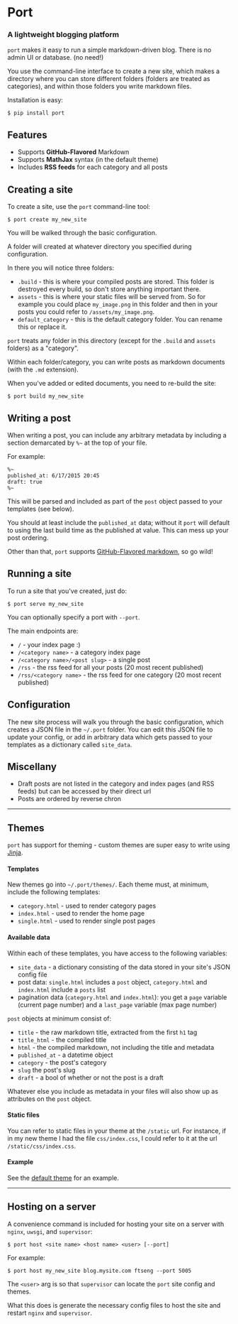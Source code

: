 # Port
### A lightweight blogging platform

`port` makes it easy to run a simple markdown-driven blog. There is no admin UI or database. (no need!)

You use the command-line interface to create a new site, which makes a directory where you can store different folders (folders are treated as categories), and within those folders you write markdown files.

Installation is easy:

    $ pip install port


## Features

- Supports **GitHub-Flavored** Markdown
- Supports **MathJax** syntax (in the default theme)
- Includes **RSS feeds** for each category and all posts


## Creating a site

To create a site, use the `port` command-line tool:

    $ port create my_new_site

You will be walked through the basic configuration.

A folder will created at whatever directory you specified during configuration.

In there you will notice three folders:

- `.build` - this is where your compiled posts are stored. This folder is destroyed every build, so don't store anything important there.
- `assets` - this is where your static files will be served from. So for example you could place `my_image.png` in this folder and then in your posts you could refer to `/assets/my_image.png`.
- `default_category` - this is the default category folder. You can rename this or replace it.

`port` treats any folder in this directory (except for the `.build` and `assets` folders) as a "category".

Within each folder/category, you can write posts as markdown documents (with the `.md` extension).

When you've added or edited documents, you need to re-build the site:

    $ port build my_new_site


## Writing a post

When writing a post, you can include any arbitrary metadata by including a section demarcated by `%~` at the top of your file.

For example:

    %~
    published_at: 6/17/2015 20:45
    draft: true
    %~

This will be parsed and included as part of the `post` object passed to your templates (see below).

You should at least include the `published_at` data; without it `port` will default to using the last build time as the published at value. This can mess up your post ordering.

Other than that, `port` supports [GitHub-Flavored markdown](https://help.github.com/articles/github-flavored-markdown/), so go wild!


## Running a site

To run a site that you've created, just do:

    $ port serve my_new_site

You can optionally specify a port with `--port`.

The main endpoints are:

- `/` - your index page :)
- `/<category name>` - a category index page
- `/<category name>/<post slug>` - a single post
- `/rss` - the rss feed for all your posts (20 most recent published)
- `/rss/<category name>` - the rss feed for one category (20 most recent published)


## Configuration

The new site process will walk you through the basic configuration, which creates a JSON file in the `~/.port` folder. You can edit this JSON file to update your config, or add in arbitrary data which gets passed to your templates as a dictionary called `site_data`.

## Miscellany

- Draft posts are not listed in the category and index pages (and RSS feeds) but can be accessed by their direct url
- Posts are ordered by reverse chron

---

## Themes

`port` has support for theming - custom themes are super easy to write using [Jinja](http://jinja.pocoo.org/).

#### Templates

New themes go into `~/.port/themes/`. Each theme must, at minimum, include the following templates:

- `category.html` - used to render category pages
- `index.html` - used to render the home page
- `single.html` - used to render single post pages

#### Available data

Within each of these templates, you have access to the following variables:

- `site_data` - a dictionary consisting of the data stored in your site's JSON config file
- post data: `single.html` includes a `post` object, `category.html` and `index.html` include a `posts` list
- pagination data (`category.html` and `index.html`): you get a `page` variable (current page number) and a `last_page` variable (max page number)

`post` objects at minimum consist of:

- `title` - the raw markdown title, extracted from the first `h1` tag
- `title_html` - the compiled title
- `html` - the compiled markdown, not including the title and metadata
- `published_at` - a datetime object
- `category` - the post's category
- `slug` the post's slug
- `draft` - a bool of whether or not the post is a draft

Whatever else you include as metadata in your files will also show up as attributes on the `post` object.

#### Static files

You can refer to static files in your theme at the `/static` url. For instance, if in my new theme I had the file `css/index.css`, I could refer to it at the url `/static/css/index.css`.

#### Example

See the [default theme](https://github.com/ftzeng/port/tree/master/themes/default) for an example.


---

## Hosting on a server

A convenience command is included for hosting your site on a server with `nginx`, `uwsgi`, and `supervisor`:

    $ port host <site name> <host name> <user> [--port]

For example:

    $ port host my_new_site blog.mysite.com ftseng --port 5005

The `<user>` arg is so that `supervisor` can locate the `port` site config and themes.

What this does is generate the necessary config files to host the site and restart `nginx` and `supervisor`.
